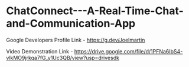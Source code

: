 # ChatConnect---A-Real-Time-Chat-and-Communication-App

Google Developers Profile Link - https://g.dev/Joelmartin

Video Demonstration Link - https://drive.google.com/file/d/1PFNa6IbS4-vlkMO9jrkqa7fG_y1Uc3QB/view?usp=drivesdk

